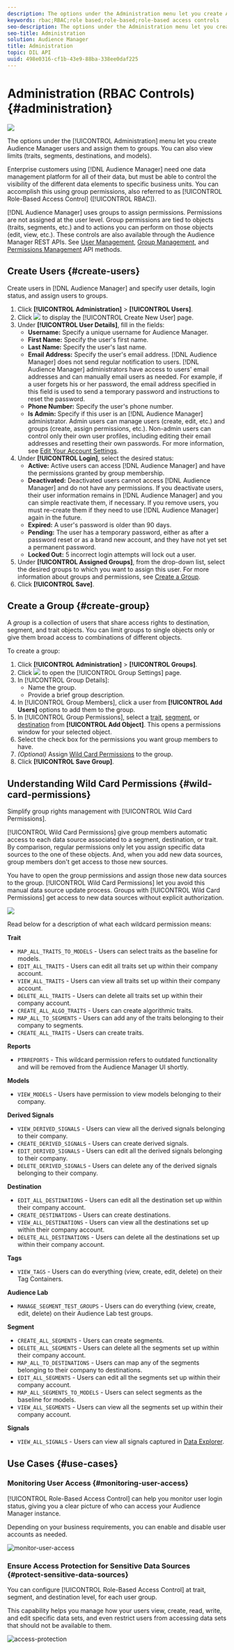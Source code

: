 ```yaml
---
description: The options under the Administration menu let you create Audience Manager users and assign them to groups. You can also view limits (traits, segments, destinations, and models).
keywords: rbac;RBAC;role based;role-based;role-based access controls
seo-description: The options under the Administration menu let you create Audience Manager users and assign them to groups. You can also view limits (traits, segments, destinations, and models).
seo-title: Administration
solution: Audience Manager
title: Administration
topic: DIL API
uuid: 498e0316-cf1b-43e9-88ba-338ee0daf225
---
```


# Administration (RBAC Controls) {#administration}

![](assets/rbac-controls.png) 

The options under the [!UICONTROL Administration] menu let you create Audience Manager users and assign them to groups. You can also view limits (traits, segments, destinations, and models).

Enterprise customers using [!DNL Audience Manager] need one data management platform for all of their data, but must be able to control the visibility of the different data elements to specific business units. You can accomplish this using group permissions, also referred to as [!UICONTROL Role-Based Access Control] ([!UICONTROL RBAC]).

[!DNL Audience Manager] uses groups to assign permissions. Permissions are not assigned at the user level. Group permissions are tied to objects (traits, segments, etc.) and to actions you can perform on those objects (edit, view, etc.). These controls are also available through the Audience Manager REST APIs. See [User Management](/help/using/api/rest-api-main/aam-api-user-group-permission/aam-api-user.md), [Group Management](/help/using/api/rest-api-main/aam-api-user-group-permission/aam-api-group.md), and [Permissions Management](/help/using/api/rest-api-main/aam-api-user-group-permission/aam-api-permissions.md) API methods.

## Create Users {#create-users}

<!-- t_create_users.xml -->

Create users in [!DNL Audience Manager] and specify user details, login status, and assign users to groups.

1. Click **[!UICONTROL Administration]** > **[!UICONTROL Users]**.
1. Click ![](assets/icon_add.png) to display the [!UICONTROL Create New User] page.
1. Under **[!UICONTROL User Details]**, fill in the fields:
   * **Username:** Specify a unique username for Audience Manager.
   * **First Name:** Specify the user's first name.
   * **Last Name:** Specify the user's last name.
   * **Email Address:** Specify the user's email address. [!DNL Audience Manager] does not send regular notification to users. [!DNL Audience Manager] administrators have access to users' email addresses and can manually email users as needed. For example, if a user forgets his or her password, the email address specified in this field is used to send a temporary password and instructions to reset the password.
   * **Phone Number:** Specify the user's phone number.
   * **Is Admin:** Specify if this user is an [!DNL Audience Manager] administrator. Admin users can manage users (create, edit, etc.) and groups (create, assign permissions, etc.). Non-admin users can control only their own user profiles, including editing their email addresses and resetting their own passwords. For more information, see [Edit Your Account Settings](../../features/administration/edit-account-settings.md).
1. Under **[!UICONTROL Login]**, select the desired status:
   * **Active:**  Active users can access [!DNL Audience Manager] and have the permissions granted by group membership.
   * **Deactivated:**  Deactivated users cannot access [!DNL Audience Manager] and do not have any permissions. If you deactivate users, their user information remains in [!DNL Audience Manager] and you can simple reactivate them, if necessary. If you remove users, you must re-create them if they need to use [!DNL Audience Manager] again in the future.
   * **Expired:** A user's password is older than 90 days.
   * **Pending:** The user has a temporary password, either as after a password reset or as a brand new account, and they have not yet set a permanent password.
   * **Locked Out:** 5 incorrect login attempts will lock out a user.
1. Under **[!UICONTROL Assigned Groups]**, from the drop-down list, select the desired groups to which you want to assign this user.
  For more information about groups and permissions, see [Create a Group](../../features/administration/administration-overview.md#create-group).
1. Click **[!UICONTROL Save]**.

## Create a Group {#create-group}

A *group* is a collection of users that share access rights to destination, segment, and trait objects. You can limit groups to single objects only or give them broad access to combinations of different objects.

<!-- t_create_groups.xml -->

To create a group:

1. Click **[!UICONTROL Administration]** > **[!UICONTROL Groups]**.
1. Click  ![](assets/icon_add.png) to open the [!UICONTROL Group Settings] page.
1. In [!UICONTROL Group Details]:
   * Name the group.
   * Provide a brief group description.
1. In [!UICONTROL Group Members], click a user from **[!UICONTROL Add Users]** options to add them to the group.
1. In [!UICONTROL Group Permissions], select a [trait](../../features/traits/trait-details-page.md), [segment](../../features/segments/segments-purpose.md), or [destination](../../features/destinations/destinations.md) from **[!UICONTROL Add Object]**.
   This opens a permissions window for your selected object.
1. Select the check box for the permissions you want group members to have.
1. *(Optional)* Assign [Wild Card Permissions](../../features/administration/administration-overview.md#wild-card-permissions) to the group.
1. Click **[!UICONTROL Save Group]**.

## Understanding Wild Card Permissions {#wild-card-permissions}

Simplify group rights management with [!UICONTROL Wild Card Permissions].

<!-- c_wildcard_permissions.xml -->

[!UICONTROL Wild Card Permissions] give group members automatic access to each data source associated to a segment, destination, or trait. By comparison, regular permissions only let you assign specific data sources to the one of these objects. And, when you add new data sources, group members don't get access to those new sources.

You have to open the group permissions and assign those new data sources to the group. [!UICONTROL Wild Card Permissions] let you avoid this manual data source update process. Groups with [!UICONTROL Wild Card Permissions] get access to new data sources without explicit authorization.

![](assets/wild-card.png) 

Read below for a description of what each wildcard permission means:

**Trait**

* `MAP_ALL_TRAITS_TO_MODELS` - Users can select traits as the baseline for models.
* `EDIT_ALL_TRAITS` - Users can edit all traits set up within their company account.
* `VIEW_ALL_TRAITS` - Users can view all traits set up within their company account.
* `DELETE_ALL_TRAITS` - Users can delete all traits set up within their company account.
* `CREATE_ALL_ALGO_TRAITS` - Users can create algorithmic traits.
* `MAP_ALL_TO_SEGMENTS` - Users can add any of the traits belonging to their company to segments.
* `CREATE_ALL_TRAITS` - Users can create traits.

**Reports**

* `PTRREPORTS` - This wildcard permission refers to outdated functionality and will be removed from the Audience Manager UI shortly.

**Models**

* `VIEW_MODELS` - Users have permission to view models belonging to their company.

**Derived Signals**

* `VIEW_DERIVED_SIGNALS` - Users can view all the derived signals belonging to their company.
* `CREATE_DERIVED_SIGNALS` - Users can create derived signals.
* `EDIT_DERIVED_SIGNALS` - Users can edit all the derived signals belonging to their company.
* `DELETE_DERIVED_SIGNALS` - Users can delete any of the derived signals belonging to their company.

**Destination**

* `EDIT_ALL_DESTINATIONS` - Users can edit all the destination set up within their company account.
* `CREATE_DESTINATIONS` - Users can create destinations.
* `VIEW_ALL_DESTINATIONS` - Users can view all the destinations set up within their company account.
* `DELETE_ALL_DESTINATIONS` - Users can delete all the destinations set up within their company account.

**Tags**

* `VIEW_TAGS` - Users can do everything (view, create, edit, delete) on their Tag Containers.

**Audience Lab**

* `MANAGE_SEGMENT_TEST_GROUPS` - Users can do everything (view, create, edit, delete) on their Audience Lab test groups.

**Segment**

* `CREATE_ALL_SEGMENTS` - Users can create segments.
* `DELETE_ALL_SEGMENTS` - Users can delete all the segments set up within their company account.
* `MAP_ALL_TO_DESTINATIONS` - Users can map any of the segments belonging to their company to destinations.
* `EDIT_ALL_SEGMENTS` - Users can edit all the segments set up within their company account.
* `MAP_ALL_SEGMENTS_TO_MODELS` - Users can select segments as the baseline for models.
* `VIEW_ALL_SEGMENTS` - Users can view all the segments set up within their company account.

**Signals**

* `VIEW_ALL_SIGNALS` - Users can view all signals captured in [Data Explorer](/help/using/features/data-explorer/data-explorer-overview.md).

## Use Cases {#use-cases}

### Monitoring User Access {#monitoring-user-access}

[!UICONTROL Role-Based Access Control] can help you monitor user login status, giving you a clear picture of who can access your Audience Manager instance.

Depending on your business requirements, you can enable and disable user accounts as needed.

![monitor-user-access](assets/monitor-user-access.png)

### Ensure Access Protection for Sensitive Data Sources {#protect-sensitive-data-sources}

You can configure [!UICONTROL Role-Based Access Control] at trait, segment, and destination level, for each user group.

This capability helps you manage how your users view, create, read, write, and edit specific data sets, and even restrict users from accessing data sets that should not be available to them.

![access-protection](assets/access-protection.png)